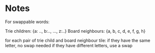 # Notes

For swappable words:

Trie children: {a: .., b:.., ..., z:..}
Board neighbours: {a, b, c, d, e, f, g, h}

for each pair of trie child and board neighbour tile:
    if they have the same letter, no swap needed
    if they have different letters, use a swap